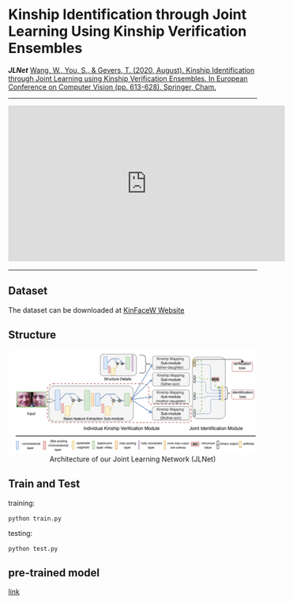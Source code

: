 # Kinship Identification through Joint Learning Using Kinship Verification Ensembles

***JLNet*** [Wang, W., You, S., & Gevers, T. (2020, August). Kinship Identification through Joint Learning using Kinship Verification Ensembles. In European Conference on Computer Vision (pp. 613-628). Springer, Cham.](https://arxiv.org/pdf/2004.06382.pdf)

------------------------
<iframe width="560" height="315" src="https://www.youtube.com/embed/PZMiyP2oPBo" frameborder="0" allow="accelerometer; autoplay; encrypted-media; gyroscope; picture-in-picture" allowfullscreen></iframe>

------------------------

## Dataset
The dataset can be downloaded at [KinFaceW Website](https://www.kinfacew.com/download.html)


## Structure

<center>
 <img src='./imgs/structure.png' >
 <figcaption> Architecture of our Joint Learning Network (JLNet)  </figcaption>
</center>

## Train and Test

training:

```
python train.py
```

testing:

```
python test.py
```

## pre-trained model
[link](https://drive.google.com/drive/folders/1CzqX67Z1F0yWJuO4zgpT7s_70P4mVbKE?usp=sharing)

